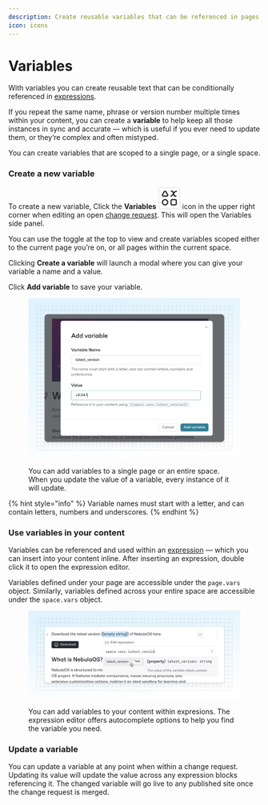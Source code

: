 ```yaml
---
description: Create reusable variables that can be referenced in pages and spaces
icon: icons
---
```


# Variables

With variables you can create reusable text that can be conditionally referenced in [expressions](formatting/inline.md#expressions).&#x20;

If you repeat the same name, phrase or version number multiple times within your content, you can create a **variable** to help keep all those instances in sync and accurate — which is useful if you ever need to update them, or they’re complex and often mistyped.

You can create variables that are scoped to a single page, or a single space.

### Create a new variable

To create a new variable, Click the **Variables** <picture><source srcset="../.gitbook/assets/variables-dark.svg" media="(prefers-color-scheme: dark)"><img src="../.gitbook/assets/variables.svg" alt=""></picture> icon in the upper right corner when editing an open [change request](../collaboration/change-requests.md). This will open the Variables side panel.

You can use the toggle at the top to view and create variables scoped either to the current page you’re on, or all pages within the current space.

Clicking **Create a variable** will launch a modal where you can give your variable a name and a value.

Click **Add variable** to save your variable.

<figure><img src="../.gitbook/assets/variables.jpg" alt="A GitBook screenshot showing the Add variables screen. The variable Name box has been filled with the text ‘latest_version’ and the Value box has been filled with the text ‘v3.04.1’"><figcaption><p>You can add variables to a single page or an entire space. When you update the value of a variable, every instance of it will update.</p></figcaption></figure>

{% hint style="info" %}
Variable names must start with a letter, and can contain letters, numbers and underscores.
{% endhint %}

### Use variables in your content

Variables can be referenced and used within an [expression](formatting/inline.md#expressions) — which you can insert into your content inline. After inserting an expression, double click it to open the expression editor.

Variables defined under your page are accessible under the `page.vars` object. Similarly, variables defined across your entire space are accessible under the `space.vars` object.&#x20;

<figure><img src="../.gitbook/assets/insert-variables-expression.jpg" alt="A GitBook screenshot showing an expression block within the editor. The expression editor is open below it and the ‘space.vars.latest_version’ variable has been selected"><figcaption><p>You can add variables to your content within expresions. The expression editor offers autocomplete options to help you find the variable you need.</p></figcaption></figure>

### Update a variable

You can update a variable at any point when within a change request. Updating its value will update the value across any expression blocks referencing it. The changed variable will go live to any published site once the change request is merged.

